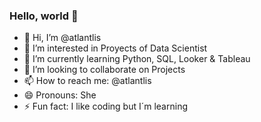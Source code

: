 ### Hello, world 👋
> 
- 👋 Hi, I’m @atlantlis
- 👀 I’m interested in Proyects of Data Scientist 
- 🌱 I’m currently learning Python, SQL, Looker & Tableau
- 💞️ I’m looking to collaborate on Projects
- 📫 How to reach me: @atlantlis
- 😄 Pronouns: She
- ⚡ Fun fact: I like coding but I´m learning

<!---
atlantlis/atlantlis is a ✨ special ✨ repository because its `README.md` (this file) appears on your GitHub profile.
You can click the Preview link to take a look at your changes.
--->
